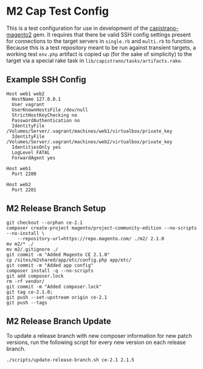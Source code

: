 # M2 Cap Test Config

This is a test configuration for use in development of the [capistrano-magento2](https://github.com/davidalger/capistrano-magento2/) gem. It requires that there be valid SSH config settings present for connections to the target servers in `single.rb` and `multi.rb` to function. Because this is a test repository meant to be run against transient targets, a working test `env.php` artifact is copied up (for the sake of simplicity) to the target via a special rake task in `lib/capistrano/tasks/artifacts.rake`.

## Example SSH Config

    Host web1 web2
      HostName 127.0.0.1
      User vagrant
      UserKnownHostsFile /dev/null
      StrictHostKeyChecking no
      PasswordAuthentication no
      IdentityFile /Volumes/Server/.vagrant/machines/web1/virtualbox/private_key
      IdentityFile /Volumes/Server/.vagrant/machines/web2/virtualbox/private_key
      IdentitiesOnly yes
      LogLevel FATAL
      ForwardAgent yes
    
    Host web1
      Port 2200
    
    Host web2
      Port 2201

## M2 Release Branch Setup

    git checkout --orphan ce-2.1
    composer create-project magento/project-community-edition --no-scripts --no-install \
        --repository-url=https://repo.magento.com/ ./m2/ 2.1.0
    mv m2/* ./
    mv m2/.gitignore ./
    git commit -m "Added Magento CE 2.1.0"
    cp /sites/m2shared/app/etc/config.php app/etc/
    git commit -m "Added app config"
    composer install -q --no-scripts
    git add composer.lock
    rm -rf vendor/
    git commit -m "Added composer.lock"
    git tag ce-2.1.0;
    git push --set-upstream origin ce-2.1
    git push --tags

## M2 Release Branch Update

To update a release branch with new composer information for new patch versions, run the following script for every new version on each release branch.

    ./scripts/update-release-branch.sh ce-2.1 2.1.5
